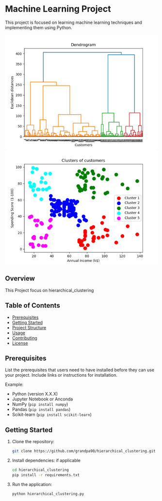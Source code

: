 # Machine Learning Project

This project is focused on learning machine learning techniques and implementing them using Python.

![Machine Learning](Figure_1.png)
![Machine Learning](Figure_2.png)

## Overview

This Project focus on hierarchical_clustering

## Table of Contents

- [Prerequisites](#prerequisites)
- [Getting Started](#getting-started)
- [Project Structure](#project-structure)
- [Usage](#usage)
- [Contributing](#contributing)
- [License](#license)

## Prerequisites

List the prerequisites that users need to have installed before they can use your project. Include links or instructions for installation.

Example:

- Python (version X.X.X)
- Jupyter Notebook or Anconda 
- NumPy (`pip install numpy`)
- Pandas (`pip install pandas`)
- Scikit-learn (`pip install scikit-learn`)

## Getting Started

1. Clone the repository:

    ```bash
    git clone https://github.com/grandpa90/hierarchical_clustering.git
    ```

2. Install dependencies:
    if applicable
    ```bash
    cd hierarchical_clustering
    pip install -r requirements.txt
    ```

3. Run the application:

    ```bash
    python hierarchical_clustering.py
    ```
